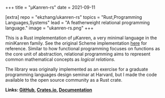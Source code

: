 +++
title = "µKanren-rs"
date = 2021-09-11

[extra]
repo = "ekzhang/ukanren-rs"
topics = "Rust,Programming Languages,Systems"
lead = "A featherweight relational programming language."
image = "ukanren-rs.png"
+++

This is a Rust implementation of µKanren, a very minimal language in the
miniKanren family. See the original Scheme implementation
[here](http://webyrd.net/scheme-2013/papers/HemannMuKanren2013.pdf) for
reference. Similar to how functional programming focuses on functions as the
core unit of abstraction, relational programming aims to represent common
mathematical concepts as _logical relations_.

The library was originally implemented as an exercise for a graduate programming
languages design seminar at Harvard, but I made the code available to the open
source community as a Rust crate.

**Links: [GitHub](https://github.com/ekzhang/ukanren-rs),
[Crates.io](https://crates.io/crates/ukanren),
[Documentation](https://docs.rs/ukanren)**
